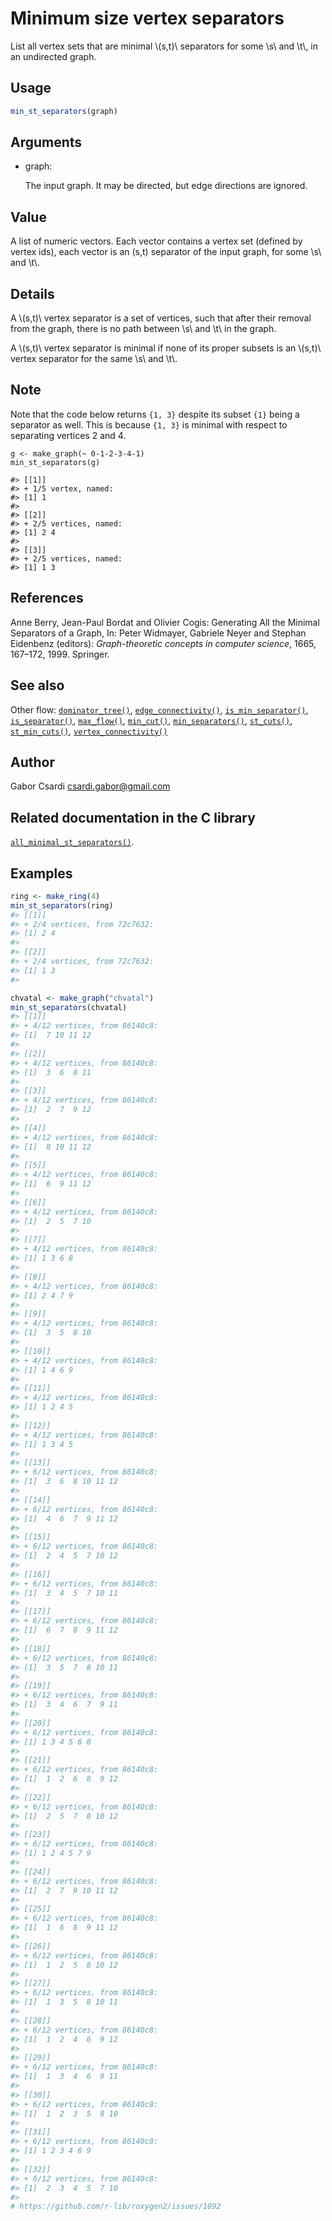# Minimum size vertex separators

List all vertex sets that are minimal \\(s,t)\\ separators for some
\\s\\ and \\t\\, in an undirected graph.

## Usage

``` r
min_st_separators(graph)
```

## Arguments

- graph:

  The input graph. It may be directed, but edge directions are ignored.

## Value

A list of numeric vectors. Each vector contains a vertex set (defined by
vertex ids), each vector is an (s,t) separator of the input graph, for
some \\s\\ and \\t\\.

## Details

A \\(s,t)\\ vertex separator is a set of vertices, such that after their
removal from the graph, there is no path between \\s\\ and \\t\\ in the
graph.

A \\(s,t)\\ vertex separator is minimal if none of its proper subsets is
an \\(s,t)\\ vertex separator for the same \\s\\ and \\t\\.

## Note

Note that the code below returns `{1, 3}` despite its subset `{1}` being
a separator as well. This is because `{1, 3}` is minimal with respect to
separating vertices 2 and 4.

    g <- make_graph(~ 0-1-2-3-4-1)
    min_st_separators(g)

    #> [[1]]
    #> + 1/5 vertex, named:
    #> [1] 1
    #>
    #> [[2]]
    #> + 2/5 vertices, named:
    #> [1] 2 4
    #>
    #> [[3]]
    #> + 2/5 vertices, named:
    #> [1] 1 3

## References

Anne Berry, Jean-Paul Bordat and Olivier Cogis: Generating All the
Minimal Separators of a Graph, In: Peter Widmayer, Gabriele Neyer and
Stephan Eidenbenz (editors): *Graph-theoretic concepts in computer
science*, 1665, 167–172, 1999. Springer.

## See also

Other flow:
[`dominator_tree()`](https://r.igraph.org/reference/dominator_tree.md),
[`edge_connectivity()`](https://r.igraph.org/reference/edge_connectivity.md),
[`is_min_separator()`](https://r.igraph.org/reference/is_min_separator.md),
[`is_separator()`](https://r.igraph.org/reference/is_separator.md),
[`max_flow()`](https://r.igraph.org/reference/max_flow.md),
[`min_cut()`](https://r.igraph.org/reference/min_cut.md),
[`min_separators()`](https://r.igraph.org/reference/min_separators.md),
[`st_cuts()`](https://r.igraph.org/reference/st_cuts.md),
[`st_min_cuts()`](https://r.igraph.org/reference/st_min_cuts.md),
[`vertex_connectivity()`](https://r.igraph.org/reference/vertex_connectivity.md)

## Author

Gabor Csardi <csardi.gabor@gmail.com>

## Related documentation in the C library

[`all_minimal_st_separators()`](https://igraph.org/c/html/latest/igraph-Separators.html#igraph_all_minimal_st_separators).

## Examples

``` r
ring <- make_ring(4)
min_st_separators(ring)
#> [[1]]
#> + 2/4 vertices, from 72c7632:
#> [1] 2 4
#> 
#> [[2]]
#> + 2/4 vertices, from 72c7632:
#> [1] 1 3
#> 

chvatal <- make_graph("chvatal")
min_st_separators(chvatal)
#> [[1]]
#> + 4/12 vertices, from 86140c8:
#> [1]  7 10 11 12
#> 
#> [[2]]
#> + 4/12 vertices, from 86140c8:
#> [1]  3  6  8 11
#> 
#> [[3]]
#> + 4/12 vertices, from 86140c8:
#> [1]  2  7  9 12
#> 
#> [[4]]
#> + 4/12 vertices, from 86140c8:
#> [1]  8 10 11 12
#> 
#> [[5]]
#> + 4/12 vertices, from 86140c8:
#> [1]  6  9 11 12
#> 
#> [[6]]
#> + 4/12 vertices, from 86140c8:
#> [1]  2  5  7 10
#> 
#> [[7]]
#> + 4/12 vertices, from 86140c8:
#> [1] 1 3 6 8
#> 
#> [[8]]
#> + 4/12 vertices, from 86140c8:
#> [1] 2 4 7 9
#> 
#> [[9]]
#> + 4/12 vertices, from 86140c8:
#> [1]  3  5  8 10
#> 
#> [[10]]
#> + 4/12 vertices, from 86140c8:
#> [1] 1 4 6 9
#> 
#> [[11]]
#> + 4/12 vertices, from 86140c8:
#> [1] 1 2 4 5
#> 
#> [[12]]
#> + 4/12 vertices, from 86140c8:
#> [1] 1 3 4 5
#> 
#> [[13]]
#> + 6/12 vertices, from 86140c8:
#> [1]  3  6  8 10 11 12
#> 
#> [[14]]
#> + 6/12 vertices, from 86140c8:
#> [1]  4  6  7  9 11 12
#> 
#> [[15]]
#> + 6/12 vertices, from 86140c8:
#> [1]  2  4  5  7 10 12
#> 
#> [[16]]
#> + 6/12 vertices, from 86140c8:
#> [1]  3  4  5  7 10 11
#> 
#> [[17]]
#> + 6/12 vertices, from 86140c8:
#> [1]  6  7  8  9 11 12
#> 
#> [[18]]
#> + 6/12 vertices, from 86140c8:
#> [1]  3  5  7  8 10 11
#> 
#> [[19]]
#> + 6/12 vertices, from 86140c8:
#> [1]  3  4  6  7  9 11
#> 
#> [[20]]
#> + 6/12 vertices, from 86140c8:
#> [1] 1 3 4 5 6 8
#> 
#> [[21]]
#> + 6/12 vertices, from 86140c8:
#> [1]  1  2  6  8  9 12
#> 
#> [[22]]
#> + 6/12 vertices, from 86140c8:
#> [1]  2  5  7  8 10 12
#> 
#> [[23]]
#> + 6/12 vertices, from 86140c8:
#> [1] 1 2 4 5 7 9
#> 
#> [[24]]
#> + 6/12 vertices, from 86140c8:
#> [1]  2  7  9 10 11 12
#> 
#> [[25]]
#> + 6/12 vertices, from 86140c8:
#> [1]  1  6  8  9 11 12
#> 
#> [[26]]
#> + 6/12 vertices, from 86140c8:
#> [1]  1  2  5  8 10 12
#> 
#> [[27]]
#> + 6/12 vertices, from 86140c8:
#> [1]  1  3  5  8 10 11
#> 
#> [[28]]
#> + 6/12 vertices, from 86140c8:
#> [1]  1  2  4  6  9 12
#> 
#> [[29]]
#> + 6/12 vertices, from 86140c8:
#> [1]  1  3  4  6  9 11
#> 
#> [[30]]
#> + 6/12 vertices, from 86140c8:
#> [1]  1  2  3  5  8 10
#> 
#> [[31]]
#> + 6/12 vertices, from 86140c8:
#> [1] 1 2 3 4 6 9
#> 
#> [[32]]
#> + 6/12 vertices, from 86140c8:
#> [1]  2  3  4  5  7 10
#> 
# https://github.com/r-lib/roxygen2/issues/1092
```
